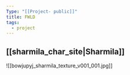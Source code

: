 ```yaml
---
Type: "[[Project- public]]"
title: FWLD
tags:
  - project
---
```

## [[sharmila_char_site|Sharmila]] 
![[bowjupyj_sharmila_texture_v001_001.jpg]]

